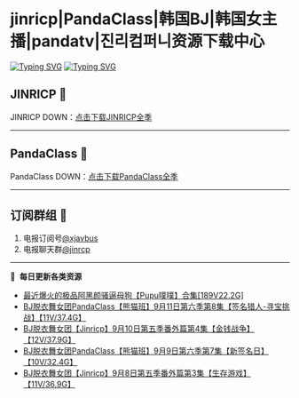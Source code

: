 # jinricp|PandaClass|韩国BJ|韩国女主播|pandatv|진리컴퍼니资源下载中心   
[![Typing SVG](https://readme-typing-svg.herokuapp.com?font=Fira+Code&pause=1000&center=true&vCenter=true&random=true&width=435&lines=所有链接都需要翻墙访问)](https://jinri-cp.neocities.org/free.html)
[![Typing SVG](https://readme-typing-svg.herokuapp.com?font=Fira+Code&pause=1000&center=true&vCenter=true&random=true&width=435&lines=点击进入福利资源下载中心)](https://pandaclass.neocities.org/)
## JINRICP 👋   
JINRICP DOWN：[点击下载JINRICP全季](https://mypikpak.com/s/VODz7HXQoqcX0UrvaXfDtFoPo1)
****
## PandaClass 💯   
PandaClass DOWN：[点击下载PandaClass全季](https://mypikpak.com/s/VOKOTZkoEnkyvCnELVSquM97o1)   
****
## 订阅群组 🔞
1. 电报订阅号[@xjavbus](https://t.me/xjavbus)
2. 电报聊天群[@jinrcp](https://t.me/jinrcp)
**** 
📕 &nbsp;**每日更新各类资源**
<!-- BLOG-POST-LIST:START -->
- [最近爆火的极品阿黑颜骚逼母狗【Pupu噗噗】合集[189V22.2G]](https://fuli.rulel.com/525.html)
- [BJ脱衣舞女团PandaClass【熊猫班】9月11日第六季第8集【签名猎人-寻宝挑战】【11V/37.4G】](https://fuli.rulel.com/524.html)
- [BJ脱衣舞女团【Jinricp】9月10日第五季番外篇第4集【金钱战争】【12V/37.9G】](https://fuli.rulel.com/523.html)
- [BJ脱衣舞女团PandaClass【熊猫班】9月9日第六季第7集【新签名日】【10V/32.4G】](https://fuli.rulel.com/522.html)
- [BJ脱衣舞女团【Jinricp】9月8日第五季番外篇第3集【生存游戏】【11V/36.9G】](https://fuli.rulel.com/521.html)
<!-- BLOG-POST-LIST:END -->
